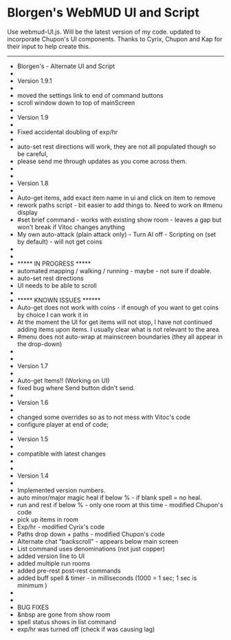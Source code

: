 # Blorgen's WebMUD UI and Script

Use webmud-UI.js. Will be the latest version of my code.
updated to incorporate Chupon's UI components.
Thanks to Cyrix, Chupon and Kap for their input to help create this.

------------------------------------
 * Blorgen's - Alternate UI and Script
 * 
 * Version 1.9.1
 * 
 * moved the settings link to end of command buttons
 * scroll window down to top of mainScreen
 * 
 * Version 1.9
 *
 * Fixed accidental doubling of exp/hr
 * 
 * auto-set rest directions will work, they are not all populated though so be careful,
 * please send me through updates as you come across them.
 * 
 *
 * Version 1.8
 * 
 * Auto-get items, add exact item name in ui and click on item to remove 
 * rework paths script - bit easier to add things to. Need to work on #menu display
 * #set brief command - works with existing show room - leaves a gap but won't break if Vitoc changes anything
 * My own auto-attack (plain attack only) - Turn AI off - Scripting on  (set by default) - will not get coins
 * 
 * 
 * ***** IN PROGRESS *****
 * automated mapping / walking / running - maybe - not sure if doable.
 * auto-set rest directions
 * UI needs to be able to scroll
 * 
 * ***** KNOWN ISSUES ******
 * Auto-get does not work with coins - if enough of you want to get coins by choice I can work it in
 * At the moment the UI for get items will not stop, I have not continued adding items upon items. I usually clear what is not relevant to the area.
 * #menu does not auto-wrap at mainscreen boundaries (they all appear in the drop-down)
 *
 *
 * Version 1.7
 *
 * Auto-get Items!! (Working on UI)
 * fixed bug where Send button didn't send.
 *
 * Version 1.6
 *
 * changed some overrides so as to not mess with Vitoc's code
 * configure player at end of code;
 *
 * Version 1.5
 * 
 * compatible with latest changes
 *
 *
 * Version 1.4
 * 
 * Implemented version numbers.
 * auto minor/major magic heal if below % - if blank spell = no heal.
 * run and rest if below % - only one room at this time - modified Chupon's code
 * pick up items in room
 * Exp/hr - modified Cyrix's code
 * Paths drop down + paths - modified Chupon's code
 * Alternate chat "backscroll" - appears below main screen
 * List command uses denominations (not just copper)
 * added version line to UI
 * added multiple run rooms
 * added pre-rest post-rest commands
 * added buff spell & timer - in milliseconds (1000 = 1 sec; 1 sec is minimum )
 * 
 * 
 * BUG FIXES
 * &nbsp are gone from show room
 * spell status shows in list command
 * exp/hr was turned off (check if was causing lag)